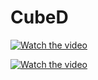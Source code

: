 # CubeD

[![Watch the video](https://img.youtube.com/vi/cuZEKiN0dRA/0.jpg)](https://youtu.be/cuZEKiN0dRA)

[![Watch the video](https://img.youtube.com/vi/OrBQnSvt0kk/0.jpg)](https://youtu.be/OrBQnSvt0kk)

